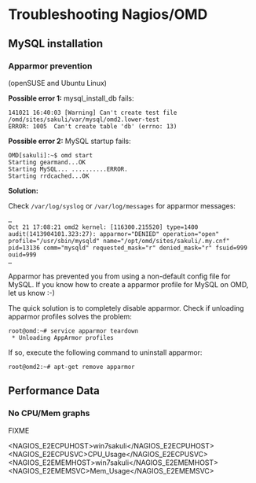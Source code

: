 # Troubleshooting Nagios/OMD

## MySQL installation
### Apparmor prevention 
(openSUSE and Ubuntu Linux)

**Possible error 1:** mysql_install_db fails: 

	141021 16:40:03 [Warning] Can't create test file /omd/sites/sakuli/var/mysql/omd2.lower-test
	ERROR: 1005  Can't create table 'db' (errno: 13)

**Possible error 2:** MySQL startup fails: 

	OMD[sakuli]:~$ omd start
	Starting gearmand...OK
	Starting MySQL... ..........ERROR.
	Starting rrdcached...OK

**Solution:**
	
Check `/var/log/syslog` or `/var/log/messages` for apparmor messages:

	…
	Oct 21 17:08:21 omd2 kernel: [116300.215520] type=1400 audit(1413904101.323:27): apparmor="DENIED" operation="open" profile="/usr/sbin/mysqld" name="/opt/omd/sites/sakuli/.my.cnf" pid=13136 comm="mysqld" requested_mask="r" denied_mask="r" fsuid=999 ouid=999
	…

Apparmor has prevented you from using a non-default config file for MySQL. If you know how to create a apparmor profile for MySQL on OMD, let us know :-) 

The quick solution is to completely disable apparmor. Check if unloading apparmor profiles solves the problem: 

	root@omd:~# service apparmor teardown
	 * Unloading AppArmor profiles

If so, execute the following command to uninstall apparmor: 

	root@omd2:~# apt-get remove apparmor


## Performance Data

### No CPU/Mem graphs 

FIXME

  <NAGIOS_E2ECPUHOST>win7sakuli</NAGIOS_E2ECPUHOST>
  <NAGIOS_E2ECPUSVC>CPU_Usage</NAGIOS_E2ECPUSVC>
  <NAGIOS_E2EMEMHOST>win7sakuli</NAGIOS_E2EMEMHOST>
  <NAGIOS_E2EMEMSVC>Mem_Usage</NAGIOS_E2EMEMSVC>
